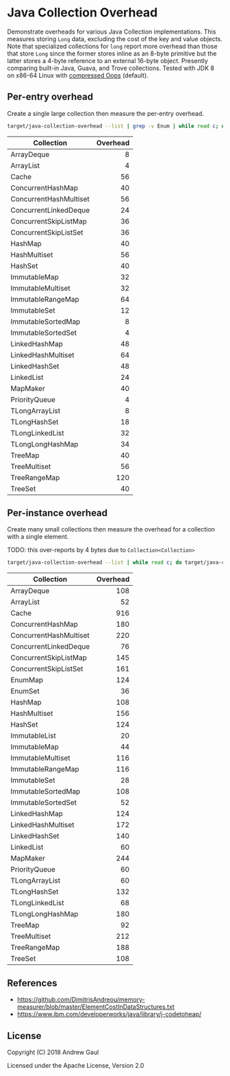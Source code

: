 # Java Collection Overhead

Demonstrate overheads for various Java Collection implementations.  This
measures storing `Long` data, excluding the cost of the key and value objects.
Note that specialized collections for `long` report more overhead than those
that store `Long` since the former stores inline as an 8-byte primitive but the
latter stores a 4-byte reference to an external 16-byte object.  Presently
comparing built-in Java, Guava, and Trove collections.  Tested with JDK 8 on
x86-64 Linux with
[compressed Oops](https://docs.oracle.com/javase/8/docs/technotes/guides/vm/performance-enhancements-7.html#compressedOop)
(default).

## Per-entry overhead

Create a single large collection then measure the per-entry overhead.

```bash
target/java-collection-overhead --list | grep -v Enum | while read c; do target/java-collection-overhead $c $((8 * 1024 * 1024)) 1 || break; done
```

| Collection             |  Overhead |
| ---------------------- | ---------:|
| ArrayDeque             |         8 |
| ArrayList              |         4 |
| Cache                  |        56 |
| ConcurrentHashMap      |        40 |
| ConcurrentHashMultiset |        56 |
| ConcurrentLinkedDeque  |        24 |
| ConcurrentSkipListMap  |        36 |
| ConcurrentSkipListSet  |        36 |
| HashMap                |        40 |
| HashMultiset           |        56 |
| HashSet                |        40 |
| ImmutableMap           |        32 |
| ImmutableMultiset      |        32 |
| ImmutableRangeMap      |        64 |
| ImmutableSet           |        12 |
| ImmutableSortedMap     |         8 |
| ImmutableSortedSet     |         4 |
| LinkedHashMap          |        48 |
| LinkedHashMultiset     |        64 |
| LinkedHashSet          |        48 |
| LinkedList             |        24 |
| MapMaker               |        40 |
| PriorityQueue          |         4 |
| TLongArrayList         |         8 |
| TLongHashSet           |        18 |
| TLongLinkedList        |        32 |
| TLongLongHashMap       |        34 |
| TreeMap                |        40 |
| TreeMultiset           |        56 |
| TreeRangeMap           |       120 |
| TreeSet                |        40 |

## Per-instance overhead

Create many small collections then measure the overhead for a collection with a
single element.

TODO: this over-reports by 4 bytes due to `Collection<Collection>`

```bash
target/java-collection-overhead --list | while read c; do target/java-collection-overhead $c 1 $((1024 * 1024)) || break; done
```

| Collection             |  Overhead |
| ---------------------- | ---------:|
| ArrayDeque             |       108 |
| ArrayList              |        52 |
| Cache                  |       916 |
| ConcurrentHashMap      |       180 |
| ConcurrentHashMultiset |       220 |
| ConcurrentLinkedDeque  |        76 |
| ConcurrentSkipListMap  |       145 |
| ConcurrentSkipListSet  |       161 |
| EnumMap                |       124 |
| EnumSet                |        36 |
| HashMap                |       108 |
| HashMultiset           |       156 |
| HashSet                |       124 |
| ImmutableList          |        20 |
| ImmutableMap           |        44 |
| ImmutableMultiset      |       116 |
| ImmutableRangeMap      |       116 |
| ImmutableSet           |        28 |
| ImmutableSortedMap     |       108 |
| ImmutableSortedSet     |        52 |
| LinkedHashMap          |       124 |
| LinkedHashMultiset     |       172 |
| LinkedHashSet          |       140 |
| LinkedList             |        60 |
| MapMaker               |       244 |
| PriorityQueue          |        60 |
| TLongArrayList         |        60 |
| TLongHashSet           |       132 |
| TLongLinkedList        |        68 |
| TLongLongHashMap       |       180 |
| TreeMap                |        92 |
| TreeMultiset           |       212 |
| TreeRangeMap           |       188 |
| TreeSet                |       108 |

## References

* https://github.com/DimitrisAndreou/memory-measurer/blob/master/ElementCostInDataStructures.txt
* https://www.ibm.com/developerworks/java/library/j-codetoheap/

## License

Copyright (C) 2018 Andrew Gaul

Licensed under the Apache License, Version 2.0

